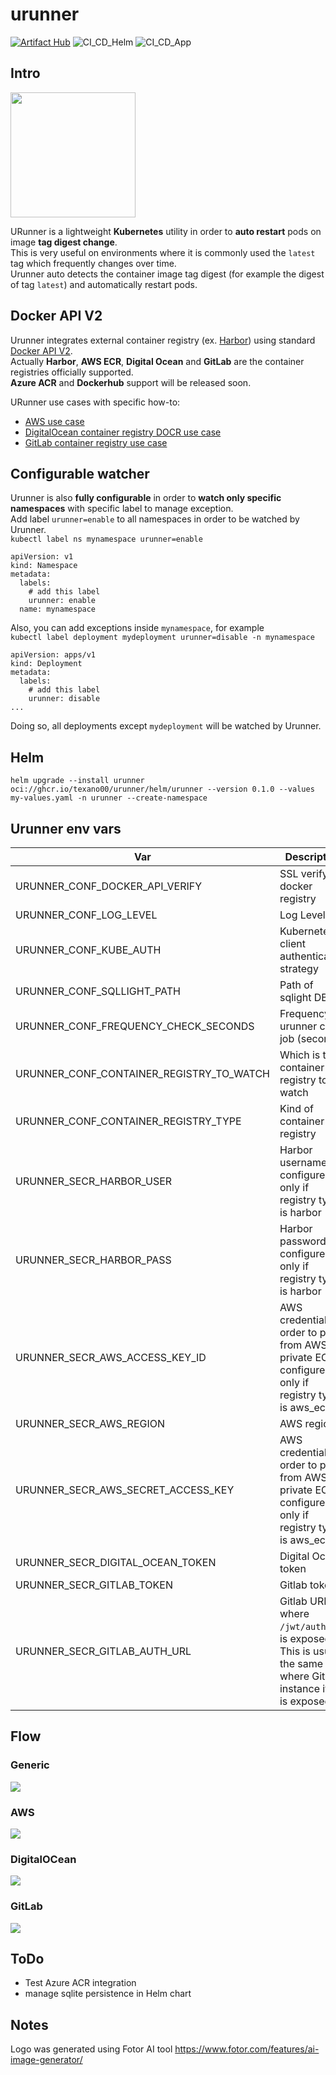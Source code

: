 # urunner
[![Artifact Hub](https://img.shields.io/endpoint?url=https://artifacthub.io/badge/repository/urunner)](https://artifacthub.io/packages/search?repo=urunner)
![CI_CD_Helm](https://github.com/texano00/urunner/actions/workflows/CI_CD_Helm.yml/badge.svg)
![CI_CD_App](https://github.com/texano00/urunner/actions/workflows/CI_CD_App.yml/badge.svg)

## Intro

<img width=200 src=asset/logo.png>

URunner is a lightweight **Kubernetes** utility in order to **auto restart** pods on image **tag digest change**.\
This is very useful on environments where it is commonly used the `latest` tag which frequently changes over time.\
Urunner auto detects the container image tag digest (for example the digest of tag `latest`) and automatically restart pods.

## Docker API V2

Urunner integrates external container registry (ex. [Harbor](https://goharbor.io/)) using standard [Docker API V2](https://docs.docker.com/registry/spec/api/).\
Actually **Harbor**, **AWS ECR**, **Digital Ocean** and **GitLab** are the container registries officially supported.\
**Azure ACR** and **Dockerhub** support will be released soon.

URunner use cases with specific how-to:

- [AWS use case](https://www.yuribacciarini.com/automatically-pull-images-on-aws-ecr-latest-tag-change-from-aws-eks/)
- [DigitalOcean container registry DOCR use case](https://www.yuribacciarini.com/automatically-pull-new-digitalocean-container-registry-docr-latest-tags-from-kubernetes/)
- [GitLab container registry use case](https://www.yuribacciarini.com/k8s-automatically-pull-images-from-gitlab-container-registry-without-change-the-tag/)
## Configurable watcher

Urunner is also **fully configurable** in order to **watch only specific namespaces** with specific label to manage exception.\
Add label `urunner=enable` to all namespaces in order to be watched by Urunner.\
`kubectl label ns mynamespace urunner=enable`

```
apiVersion: v1
kind: Namespace
metadata:
  labels:
    # add this label
    urunner: enable
  name: mynamespace
```

Also, you can add exceptions inside `mynamespace`, for example\
`kubectl label deployment mydeployment urunner=disable -n mynamespace`

```
apiVersion: apps/v1
kind: Deployment
metadata:
  labels:
    # add this label
    urunner: disable
...
```

Doing so, all deployments except `mydeployment` will be watched by Urunner.

## Helm

```
helm upgrade --install urunner oci://ghcr.io/texano00/urunner/helm/urunner --version 0.1.0 --values my-values.yaml -n urunner --create-namespace
```

## Urunner env vars

| Var                                      | Description                                                                                      | Example                                |
| ---------------------------------------- | ------------------------------------------------------------------------------------------------ | -------------------------------------- |
| URUNNER_CONF_DOCKER_API_VERIFY           | SSL verify to docker registry                                                                    | True or False                          |
| URUNNER_CONF_LOG_LEVEL                   | Log Level                                                                                        | DEBUG,INFO,WARNING                     |
| URUNNER_CONF_KUBE_AUTH                   | Kubernetes client authentication strategy                                                        | incluster or kubeconfig                |
| URUNNER_CONF_SQLLIGHT_PATH               | Path of sqlight DB                                                                               | ./urunner.db                           |
| URUNNER_CONF_FREQUENCY_CHECK_SECONDS     | Frequency of urunner cron job (seconds)                                                          | 30                                     |
| URUNNER_CONF_CONTAINER_REGISTRY_TO_WATCH | Which is the container registry to watch                                                         | registry.mycompanyhost.net:8080        |
| URUNNER_CONF_CONTAINER_REGISTRY_TYPE     | Kind of container registry                                                                       | harbor,aws_ecr, digitalocean, gitlab           |
| URUNNER_SECR_HARBOR_USER                 | Harbor username, configure only if registry type is harbor                                       | user                                   |
| URUNNER_SECR_HARBOR_PASS                 | Harbor password, configure only if registry type is harbor                                       | pass                                   |
| URUNNER_SECR_AWS_ACCESS_KEY_ID           | AWS credential in order to pull from AWS private ECR, configure only if registry type is aws_ecr | AKIAIOSFODNN7EXAMPLE                   |
| URUNNER_SECR_AWS_REGION                  | AWS region                                                                                       | us-east-2                              |
| URUNNER_SECR_AWS_SECRET_ACCESS_KEY       | AWS credential in order to pull from AWS private ECR, configure only if registry type is aws_ecr | wJalrXUtnFEMI/K7MDENG/xRfiCYEXAMPLEKEY |
| URUNNER_SECR_DIGITAL_OCEAN_TOKEN         | Digital Ocean token                                                                              | xxxxx                                  |
| URUNNER_SECR_GITLAB_TOKEN         | Gitlab token                                                                              | xxxxx                                  |
| URUNNER_SECR_GITLAB_AUTH_URL | Gitlab URL where `/jwt/auth` API is exposed. This is usually the same URL where GitLab instance itself is exposed.                                                                              | my-gitlab.com |

## Flow

### Generic

<img src=asset/urunner.png>

### AWS

<img src=asset/urunner-aws.png>

### DigitalOCean
<img src=asset/urunner-do.png>

### GitLab
<img src=asset/urunner-gitlab.png>


## ToDo

- Test Azure ACR integration
- manage sqlite persistence in Helm chart

## Notes

Logo was generated using Fotor AI tool https://www.fotor.com/features/ai-image-generator/
